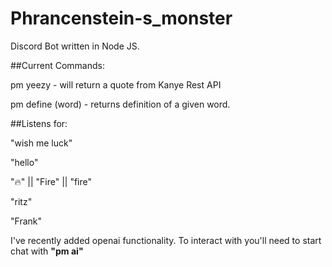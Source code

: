 # Phrancenstein-s_monster
Discord Bot written in Node JS.

##Current Commands:

pm yeezy - will return a quote from Kanye Rest API

pm define (word) - returns definition of a given word. 

##Listens for:

"wish me luck"

"hello"

"🔥" || "Fire" || "fire"

"ritz"

"Frank"


I've recently added openai functionality.
To interact with you'll need to start chat with <b>"pm ai"</b> 

